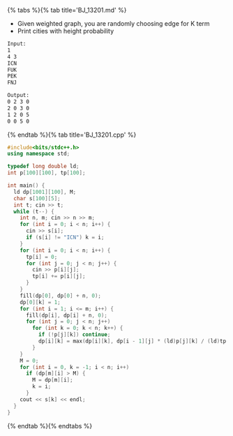 {% tabs %}{% tab title='BJ_13201.md' %}

* Given weighted graph, you are randomly choosing edge for K term
* Print cities with height probability

```txt
Input:
1
4 3
ICN
FUK
PEK
FNJ

Output:
0 2 3 0
2 0 3 0
1 2 0 5
0 0 5 0
```

{% endtab %}{% tab title='BJ_13201.cpp' %}

```cpp
#include<bits/stdc++.h>
using namespace std;

typedef long double ld;
int p[100][100], tp[100];

int main() {
  ld dp[1001][100], M;
  char s[100][5];
  int t; cin >> t;
  while (t--) {
    int n, m; cin >> n >> m;
    for (int i = 0; i < n; i++) {
      cin >> s[i];
      if (s[i] != "ICN") k = i;
    }
    for (int i = 0; i < n; i++) {
      tp[i] = 0;
      for (int j = 0; j < n; j++) {
        cin >> p[i][j];
        tp[i] += p[i][j];
      }
    }
    fill(dp[0], dp[0] + n, 0);
    dp[0][k] = 1;
    for (int i = 1; i <= m; i++) {
      fill(dp[i], dp[i] + n, 0);
      for (int j = 0; j < n; j++)
        for (int k = 0; k < n; k++) {
          if (!p[j][k]) continue;
          dp[i][k] = max(dp[i][k], dp[i - 1][j] * (ld)p[j][k] / (ld)tp[j]);
        }
    }
    M = 0;
    for (int i = 0, k = -1; i < n; i++)
      if (dp[m][i] > M) {
        M = dp[m][i];
        k = i;
      }
    cout << s[k] << endl;
  }
}
```

{% endtab %}{% endtabs %}
